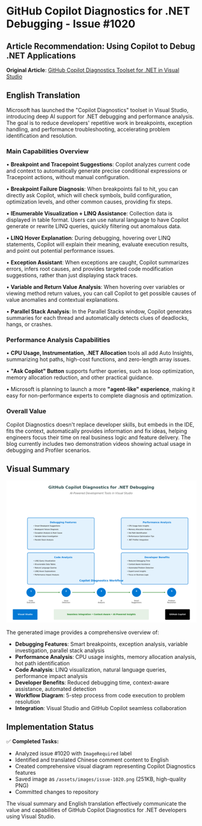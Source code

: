 # GitHub Copilot Diagnostics for .NET Debugging - Issue #1020

## Article Recommendation: Using Copilot to Debug .NET Applications

**Original Article**: [GitHub Copilot Diagnostics Toolset for .NET in Visual Studio](https://devblogs.microsoft.com/dotnet/github-copilot-diagnostics-toolset-for-dotnet-in-visual-studio/?hide_banner=true)

## English Translation

Microsoft has launched the "Copilot Diagnostics" toolset in Visual Studio, introducing deep AI support for .NET debugging and performance analysis. The goal is to reduce developers' repetitive work in breakpoints, exception handling, and performance troubleshooting, accelerating problem identification and resolution.

### Main Capabilities Overview

• **Breakpoint and Tracepoint Suggestions**: Copilot analyzes current code and context to automatically generate precise conditional expressions or Tracepoint actions, without manual configuration.

• **Breakpoint Failure Diagnosis**: When breakpoints fail to hit, you can directly ask Copilot, which will check symbols, build configuration, optimization levels, and other common causes, providing fix steps.

• **IEnumerable Visualization + LINQ Assistance**: Collection data is displayed in table format. Users can use natural language to have Copilot generate or rewrite LINQ queries, quickly filtering out anomalous data.

• **LINQ Hover Explanation**: During debugging, hovering over LINQ statements, Copilot will explain their meaning, evaluate execution results, and point out potential performance issues.

• **Exception Assistant**: When exceptions are caught, Copilot summarizes errors, infers root causes, and provides targeted code modification suggestions, rather than just displaying stack traces.

• **Variable and Return Value Analysis**: When hovering over variables or viewing method return values, you can call Copilot to get possible causes of value anomalies and contextual explanations.

• **Parallel Stack Analysis**: In the Parallel Stacks window, Copilot generates summaries for each thread and automatically detects clues of deadlocks, hangs, or crashes.

### Performance Analysis Capabilities

• **CPU Usage, Instrumentation, .NET Allocation** tools all add Auto Insights, summarizing hot paths, high-cost functions, and zero-length array issues.

• **"Ask Copilot" Button** supports further queries, such as loop optimization, memory allocation reduction, and other practical guidance.

• Microsoft is planning to launch a more **"agent-like" experience**, making it easy for non-performance experts to complete diagnosis and optimization.

### Overall Value

Copilot Diagnostics doesn't replace developer skills, but embeds in the IDE, fits the context, automatically provides information and fix ideas, helping engineers focus their time on real business logic and feature delivery. The blog currently includes two demonstration videos showing actual usage in debugging and Profiler scenarios.

## Visual Summary

![GitHub Copilot Diagnostics for .NET](./assets/images/issue-1020.png)

The generated image provides a comprehensive overview of:
- **Debugging Features**: Smart breakpoints, exception analysis, variable investigation, parallel stack analysis
- **Performance Analysis**: CPU usage insights, memory allocation analysis, hot path identification  
- **Code Analysis**: LINQ visualization, natural language queries, performance impact analysis
- **Developer Benefits**: Reduced debugging time, context-aware assistance, automated detection
- **Workflow Diagram**: 5-step process from code execution to problem resolution
- **Integration**: Visual Studio and GitHub Copilot seamless collaboration

## Implementation Status

✅ **Completed Tasks:**
- Analyzed issue #1020 with `ImageRequired` label
- Identified and translated Chinese comment content to English
- Created comprehensive visual diagram representing Copilot Diagnostics features
- Saved image as `/assets/images/issue-1020.png` (251KB, high-quality PNG)
- Committed changes to repository

The visual summary and English translation effectively communicate the value and capabilities of GitHub Copilot Diagnostics for .NET developers using Visual Studio.